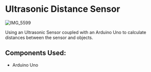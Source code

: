 # Ultrasonic Distance Sensor

![IMG_5599](https://user-images.githubusercontent.com/79267473/187081964-79d6f478-ded9-442e-8107-99b9baf56a25.jpg)

Using an Ultrasonic Sensor coupled with an Arduino Uno to calculate distances between the sensor and objects.

## Components Used: 
*  Arduino Uno 
